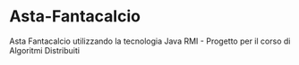 # Asta-Fantacalcio
Asta Fantacalcio utilizzando la tecnologia Java RMI - Progetto per il corso di Algoritmi Distribuiti
